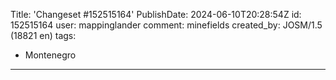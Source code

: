 Title: 'Changeset #152515164'
PublishDate: 2024-06-10T20:28:54Z
id: 152515164
user: mappinglander
comment: minefields
created_by: JOSM/1.5 (18821 en)
tags:
- Montenegro

---
